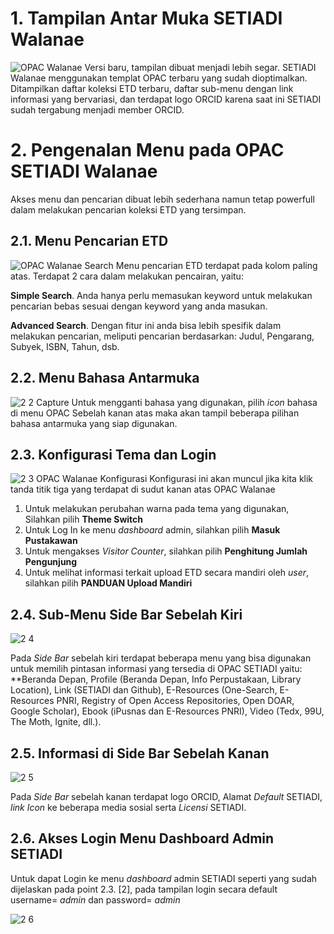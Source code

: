 
# 1. Tampilan Antar Muka SETIADI Walanae
![OPAC Walanae](https://user-images.githubusercontent.com/37967729/107484519-204b7200-6bb5-11eb-9e1f-358adef3d244.PNG)
Versi baru, tampilan dibuat menjadi lebih segar. SETIADI Walanae menggunakan templat OPAC terbaru yang sudah dioptimalkan. Ditampilkan daftar koleksi ETD terbaru, daftar sub-menu dengan link informasi yang bervariasi, dan terdapat logo ORCID karena saat ini SETIADI sudah tergabung menjadi member ORCID. 


# 2. Pengenalan Menu pada OPAC SETIADI Walanae
Akses menu dan pencarian dibuat lebih sederhana namun tetap powerfull dalam melakukan pencarian koleksi ETD yang tersimpan.
## 2.1. Menu Pencarian ETD 
![OPAC Walanae Search](https://user-images.githubusercontent.com/37967729/107485108-ef1f7180-6bb5-11eb-9c7f-9f9210f9c6c8.PNG)
Menu pencarian ETD terdapat pada kolom paling atas. Terdapat 2 cara dalam melakukan pencairan, yaitu:

**Simple Search**. Anda hanya perlu memasukan keyword untuk melakukan pencarian bebas sesuai dengan keyword yang anda masukan.

**Advanced Search**. Dengan fitur ini anda bisa lebih spesifik dalam melakukan pencarian, meliputi pencarian berdasarkan: Judul, Pengarang, Subyek, ISBN, Tahun, dsb.


## 2.2. Menu Bahasa Antarmuka
![2 2  Capture](https://user-images.githubusercontent.com/37967729/107487103-68b85f00-6bb8-11eb-8ec3-a848f7672448.PNG)
Untuk mengganti bahasa yang digunakan, pilih _icon_ bahasa di menu OPAC Sebelah kanan atas maka akan tampil beberapa pilihan bahasa antarmuka yang siap digunakan.


## 2.3. Konfigurasi Tema dan Login
![2 3  OPAC Walanae Konfigurasi](https://user-images.githubusercontent.com/37967729/107487547-de242f80-6bb8-11eb-9bd7-a4353367b6bc.PNG)
Konfigurasi ini akan muncul jika kita klik tanda titik tiga yang terdapat di sudut kanan atas OPAC Walanae
1. Untuk melakukan perubahan warna pada tema yang digunakan, Silahkan pilih **Theme Switch**
2. Untuk Log In ke menu _dashboard_ admin, silahkan pilih **Masuk Pustakawan**
3. Untuk mengakses _Visitor Counter_, silahkan pilih **Penghitung Jumlah Pengunjung**
4. Untuk melihat informasi terkait upload ETD secara mandiri oleh _user_, silahkan pilih **PANDUAN Upload Mandiri**


## 2.4. Sub-Menu Side Bar Sebelah Kiri
![2 4](https://user-images.githubusercontent.com/37967729/107618877-daf67580-6c84-11eb-9415-6ab0a15b2aae.PNG)

Pada _Side Bar_ sebelah kiri terdapat beberapa menu yang bisa digunakan untuk memilih pintasan informasi yang tersedia di OPAC SETIADI yaitu: **Beranda Depan, Profile (Beranda Depan, Info Perpustakaan, Library Location), Link (SETIADI dan Github), E-Resources (One-Search, E-Resources PNRI, Registry of Open Access Repositories, Open DOAR, Google Scholar), Ebook (iPusnas dan E-Resources PNRI), Video (Tedx, 99U, The Moth, Ignite, dll.).


## 2.5. Informasi di Side Bar Sebelah Kanan
![2 5](https://user-images.githubusercontent.com/37967729/107618967-fb263480-6c84-11eb-9f31-685aeebfac9f.PNG)

Pada _Side Bar_ sebelah kanan terdapat logo ORCID, Alamat _Default_ SETIADI, _link Icon_ ke beberapa media sosial serta _Licensi_ SETIADI.


## 2.6. Akses Login Menu Dashboard Admin SETIADI
Untuk dapat Login ke menu _dashboard_ admin SETIADI seperti yang sudah dijelaskan pada point 2.3. [2], pada tampilan login secara default username= *admin* dan password= *admin*

![2 6](https://user-images.githubusercontent.com/37967729/107619525-e0a08b00-6c85-11eb-909a-53f33b9f1259.PNG)

